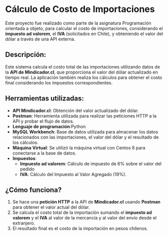 # Cálculo de Costo de Importaciones
Este proyecto fue realizado como parte de la asignatura Programación orientada a objeto, para calcular el costo de importaciones, considerando el **impuesto ad valorem**, el **IVA** (solicitados en Chile), y obteniendo el valor del dólar a través de una API externa.
## Descripción:
Este sistema calcula el costo total de las importaciones utilizando datos de la **API de Mindicador.cl**, que proporciona el valor del dólar actualizado en tiempo real. La aplicación también realiza los cálculos para obtener el costo final considerando los impuestos correspondientes.
## Herramientas utilizadas:
- **API Mindicador.cl**: Obtención del valor actualizado del dólar.
- **Postman**: Herramienta utilizada para realizar las peticiones HTTP a la API y probar el flujo de datos.
- **Lenguaje de programación**:Python
- **MySQL Workbench**: Base de datos utilizada para almacenar los datos relacionados con las importaciones, el valor del dólar y el resultado de los cálculos.
- **Máquina Virtual**: Se utilizó la máquina virtual con Centos 8 para conectarse a la base de datos.
- **Impuestos**:
  - **Impuesto ad valorem**: Cálculo de impuesto de 6% sobre el valor del pedido
  - **IVA**: Cálculo del Impuesto al Valor Agregado (19%).
## ¿Cómo funciona?
1. Se hace una **petición HTTP** a la API de **Mindicador.cl** usando **Postman** para obtener el valor actual del dólar.
2. Se calcula el costo total de la importación sumando el **impuesto ad valorem** y el **IVA** al valor de la mercancía y al valor del envío desde el extranjero.
3. El resultado final es el costo de la importación en pesos chilenos.
